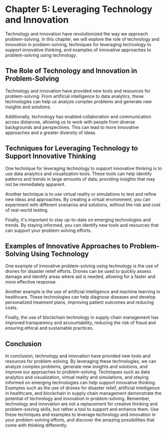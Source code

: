 Chapter 5: Leveraging Technology and Innovation
===============================================

Technology and innovation have revolutionized the way we approach problem-solving. In this chapter, we will explore the role of technology and innovation in problem-solving, techniques for leveraging technology to support innovative thinking, and examples of innovative approaches to problem-solving using technology.

The Role of Technology and Innovation in Problem-Solving
--------------------------------------------------------

Technology and innovation have provided new tools and resources for problem-solving. From artificial intelligence to data analytics, these technologies can help us analyze complex problems and generate new insights and solutions.

Additionally, technology has enabled collaboration and communication across distances, allowing us to work with people from diverse backgrounds and perspectives. This can lead to more innovative approaches and a greater diversity of ideas.

Techniques for Leveraging Technology to Support Innovative Thinking
-------------------------------------------------------------------

One technique for leveraging technology to support innovative thinking is to use data analytics and visualization tools. These tools can help identify patterns and trends in large amounts of data, providing insights that may not be immediately apparent.

Another technique is to use virtual reality or simulations to test and refine new ideas and approaches. By creating a virtual environment, you can experiment with different scenarios and solutions, without the risk and cost of real-world testing.

Finally, it's important to stay up-to-date on emerging technologies and trends. By staying informed, you can identify new tools and resources that can support your problem-solving efforts.

Examples of Innovative Approaches to Problem-Solving Using Technology
---------------------------------------------------------------------

One example of innovative problem-solving using technology is the use of drones for disaster relief efforts. Drones can be used to quickly assess damage and identify areas where aid is needed, allowing for a faster and more effective response.

Another example is the use of artificial intelligence and machine learning in healthcare. These technologies can help diagnose diseases and develop personalized treatment plans, improving patient outcomes and reducing costs.

Finally, the use of blockchain technology in supply chain management has improved transparency and accountability, reducing the risk of fraud and ensuring ethical and sustainable practices.

Conclusion
----------

In conclusion, technology and innovation have provided new tools and resources for problem-solving. By leveraging these technologies, we can analyze complex problems, generate new insights and solutions, and improve our approaches to problem-solving. Techniques such as data analytics and visualization, virtual reality and simulations, and staying informed on emerging technologies can help support innovative thinking. Examples such as the use of drones for disaster relief, artificial intelligence in healthcare, and blockchain in supply chain management demonstrate the potential of technology and innovation in problem-solving. Remember, technology and innovation are not a replacement for creative thinking and problem-solving skills, but rather a tool to support and enhance them. Use these techniques and examples to leverage technology and innovation in your problem-solving efforts, and discover the amazing possibilities that come with thinking differently.
